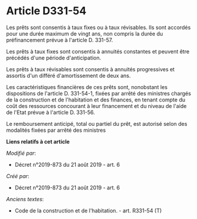 # Article D331-54

Les prêts sont consentis à taux fixes ou à taux révisables. Ils sont accordés pour une durée maximum de vingt ans, non
compris la durée du préfinancement prévue à l'article D. 331-57.

Les prêts à taux fixes sont consentis à annuités constantes et peuvent être précédés d'une période d'anticipation.

Les prêts à taux révisables sont consentis à annuités progressives et assortis d'un différé d'amortissement de deux ans.

Les caractéristiques financières de ces prêts sont, nonobstant les dispositions de l'article D. 331-54-1, fixées par arrêté
des ministres chargés de la construction et de l'habitation et des finances, en tenant compte du coût des ressources
concourant à leur financement et du niveau de l'aide de l'Etat prévue à l'article D. 331-56.

Le remboursement anticipé, total ou partiel du prêt, est autorisé selon des modalités fixées par arrêté des ministres

**Liens relatifs à cet article**

_Modifié par_:

  - Décret n°2019-873 du 21 août 2019 - art. 6

_Créé par_:

  - Décret n°2019-873 du 21 août 2019 - art. 6

_Anciens textes_:

  - Code de la construction et de l'habitation. - art. R331-54 (T)
